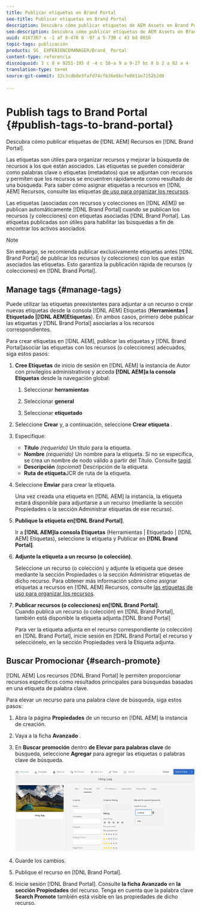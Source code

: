 ```yaml
---
title: Publicar etiquetas en Brand Portal
seo-title: Publicar etiquetas en Brand Portal
description: Descubra cómo publicar etiquetas de AEM Assets en Brand Portal.
seo-description: Descubra cómo publicar etiquetas de AEM Assets en Brand Portal.
uuid: 4167367 e -1 af 8-476 b -97 a 5-730 c 43 bd 0816
topic-tags: publicación
products: SG_ EXPERIENCEMANAGER/Brand_ Portal
content-type: referencia
discoiquuid: 3 c 8 e 9251-195 d -4 c 56-a 9 a 9-27 bc 8 b 2 a 82 a 4
translation-type: tm+mt
source-git-commit: 32c3cdb8e3fafd74cfb36e6bcfe0811e7152b2d0

---
```



# Publish tags to Brand Portal {#publish-tags-to-brand-portal}

Descubra cómo publicar etiquetas de [!DNL AEM] Recursos en [!DNL Brand Portal].

Las etiquetas son útiles para organizar recursos y mejorar la búsqueda de recursos a los que están asociados. Las etiquetas se pueden considerar como palabras clave o etiquetas (metadatos) que se adjuntan con recursos y permiten que los recursos se encuentren rápidamente como resultado de una búsqueda. Para saber cómo asignar etiquetas a recursos en [!DNL AEM] Recursos, consulte las etiquetas [de uso para organizar los recursos](https://helpx.adobe.com/experience-manager/6-5/assets/using/organize-assets.html#Usetagstoorganizeassets).

Las etiquetas (asociadas con recursos y colecciones en [!DNL AEM]) se publican automáticamente [!DNL Brand Portal] cuando se publican los recursos (y colecciones) con etiquetas asociadas [!DNL Brand Portal]. Las etiquetas publicadas son útiles para habilitar las búsquedas a fin de encontrar los activos asociados.

>[!NOTE]
>
>Sin embargo, se recomienda publicar exclusivamente etiquetas antes [!DNL Brand Portal] de publicar los recursos (y colecciones) con los que están asociados las etiquetas. Esto garantiza la publicación rápida de recursos (y colecciones) en [!DNL Brand Portal].

## Manage tags {#manage-tags}

Puede utilizar las etiquetas preexistentes para adjuntar a un recurso o crear nuevas etiquetas desde la consola [!DNL AEM] Etiquetas (**Herramientas | Etiquetado |[!DNL AEM]Etiquetas**). En ambos casos, primero debe publicar las etiquetas y [!DNL Brand Portal] asociarlas a los recursos correspondientes.

Para crear etiquetas en [!DNL AEM], publicar las etiquetas y [!DNL Brand Portal]asociar las etiquetas con los recursos (o colecciones) adecuados, siga estos pasos:

1. **Cree Etiquetas**
de inicio de sesión en [!DNL AEM] la instancia de Autor con privilegios administrativos y acceda **[!DNL AEM]a la consola Etiquetas** desde la navegación global:

   1. Seleccionar **herramientas**

   2. Seleccionar **general**

   3. Seleccionar **etiquetado**

2. Seleccione **Crear** y, a continuación, seleccione **Crear etiqueta** .
3. Especifique:

   * **Título**
      *(requerido)* Un título para la etiqueta.
   * **Nombre**
      *(requerido)* Un nombre para la etiqueta. Si no se especifica, se crea un nombre de nodo válido a partir del Título. Consulte [tagid](https://helpx.adobe.com/experience-manager/6-5/sites/developing/using/framework.html#TagID).
   * **Descripción**
      *(opcional)* Descripción de la etiqueta.
   * **Ruta de etiqueta**JCR de ruta
de la etiqueta.

4. Seleccione **Enviar** para crear la etiqueta.

   Una vez creada una etiqueta en [!DNL AEM] la instancia, la etiqueta estará disponible para adjuntarse a un recurso (mediante la sección Propiedades o la sección Administrar etiquetas de ese recurso).

5. **Publique la etiqueta en[!DNL Brand Portal]**.

   Ir a **[!DNL AEM]la consola Etiquetas** (Herramientas | Etiquetado | [!DNL AEM] Etiquetas), seleccione la etiqueta y Publicar en **[!DNL Brand Portal]**.

6. **Adjunte la etiqueta a un recurso (o colección)**.

   Seleccione un recurso (o colección) y adjunte la etiqueta que desee mediante la sección Propiedades o la sección Administrar etiquetas de dicho recurso. Para obtener más información sobre cómo asignar etiquetas a recursos en [!DNL AEM] Recursos, consulte [las etiquetas de uso para organizar los recursos](https://helpx.adobe.com/experience-manager/6-5/assets/using/organize-assets.html#Usetagstoorganizeassets).

7. **Publicar recursos (o colecciones) en[!DNL Brand Portal]**.\
   Cuando publica un recurso (o colección) en [!DNL Brand Portal], también está disponible la etiqueta adjunta.[!DNL Brand Portal]

   Para ver la etiqueta adjunta en el recurso correspondiente (o colección) en [!DNL Brand Portal], inicie sesión en [!DNL Brand Portal] el recurso y selecciónelo, en la sección Propiedades verá la Etiqueta adjunta.

## Buscar Promocionar {#search-promote}

[!DNL AEM] Los recursos [!DNL Brand Portal] le permiten proporcionar recursos específicos como resultados principales para búsquedas basadas en una etiqueta de palabra clave.

Para elevar un recurso para una palabra clave de búsqueda, siga estos pasos:

1. Abra la página **Propiedades** de un recurso en [!DNL AEM] la instancia de creación.
2. Vaya a la ficha **Avanzado** .
3. En **Buscar promoción** dentro **de Elevar para palabras clave** de búsqueda, seleccione **Agregar** para agregar las etiquetas o palabras clave de búsqueda.

   ![](assets/search-promote.png)

4. Guarde los cambios.
5. Publique el recurso en [!DNL Brand Portal].
6. Inicie sesión [!DNL Brand Portal]. Consulte **la ficha Avanzado** en **la sección Propiedades** del recurso.
Tenga en cuenta que la palabra clave **Search Promote** también está visible en las propiedades de dicho recurso.
